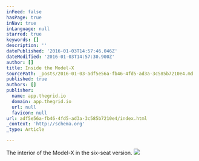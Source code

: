 ```yaml
---
inFeed: false
hasPage: true
inNav: true
inLanguage: null
starred: true
keywords: []
description: ''
datePublished: '2016-01-03T14:57:46.046Z'
dateModified: '2016-01-03T14:57:30.900Z'
author: []
title: Inside the Model-X
sourcePath: _posts/2016-01-03-adf5e56a-fb46-4fd5-ad3a-3c585b7210e4.md
published: true
authors: []
publisher:
  name: app.thegrid.io
  domain: app.thegrid.io
  url: null
  favicon: null
url: adf5e56a-fb46-4fd5-ad3a-3c585b7210e4/index.html
_context: 'http://schema.org'
_type: Article

---
```

The interior of the Model-X in the six-seat version.
![](https://imgflo.herokuapp.com/graph/vahj1ThiexotieMo/f11471273246b07370c3bd0ce25514d9/passthrough.jpg?height=600&input=https%3A%2F%2Fs3-us-west-2.amazonaws.com%2Fthe-grid-img%2Fp%2F01e48ed9277c37a89f10915eb24ddfecc89fa23c.jpg)